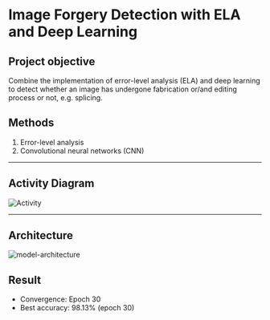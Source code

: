 # Image Forgery Detection with ELA and Deep Learning


## Project objective
Combine the implementation of error-level analysis (ELA) and deep learning to detect whether an image has undergone fabrication or/and editing process or not, e.g. splicing.

## Methods
1. Error-level analysis
2. Convolutional neural networks (CNN)
---
## Activity Diagram 

![Activity](https://github.com/KulkarniShrinivas/Image-Forgery-Detection/assets/91586785/66b291a8-4592-4e71-bcf0-d2d69575c203)

---
## Architecture

![model-architecture](https://github.com/KulkarniShrinivas/Image-Forgery-Detection/assets/91586785/6317a156-56ab-4a09-9478-3b616390a95b)


## Result
- Convergence: Epoch 30
- Best accuracy: 98.13% (epoch 30)

